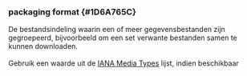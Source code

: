 ### packaging format {#1D6A765C}
De bestandsindeling waarin een of meer gegevensbestanden zijn gegroepeerd, bijvoorbeeld om een set verwante bestanden samen te kunnen downloaden.
<br/>
<br/>
Gebruik een waarde uit de <a href='https://www.iana.org/assignments/media-types/media-types.xhtml' target='_blank'>IANA Media Types</a> lijst, indien beschikbaar
